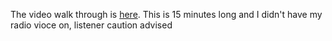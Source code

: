 The video walk through is [here](https://drive.google.com/open?id=0B7UZSNsf0uTLQmZISDVsZWh6eEU).
This is 15 minutes long and I didn't have my radio vioce on, listener caution advised
